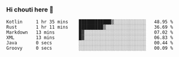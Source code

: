 ### Hi chouti here 👋


<!--START_SECTION:waka-->

```text
Kotlin     1 hr 35 mins    ████████████▒░░░░░░░░░░░░   48.95 %
Rust       1 hr 11 mins    █████████▒░░░░░░░░░░░░░░░   36.69 %
Markdown   13 mins         █▓░░░░░░░░░░░░░░░░░░░░░░░   07.02 %
XML        13 mins         █▓░░░░░░░░░░░░░░░░░░░░░░░   06.83 %
Java       0 secs          ░░░░░░░░░░░░░░░░░░░░░░░░░   00.44 %
Groovy     0 secs          ░░░░░░░░░░░░░░░░░░░░░░░░░   00.09 %
```

<!--END_SECTION:waka-->

<!--
**l0nl1f3/l0nl1f3** is a ✨ _special_ ✨ repository because its `README.md` (this file) appears on your GitHub profile.

Here are some ideas to get you started:

- 🔭 I’m currently working on ...
- 🌱 I’m currently learning ...
- 👯 I’m looking to collaborate on ...
- 🤔 I’m looking for help with ...
- 💬 Ask me about ...
- 📫 How to reach me: ...
- 😄 Pronouns: ...
- ⚡ Fun fact: ...
-->
